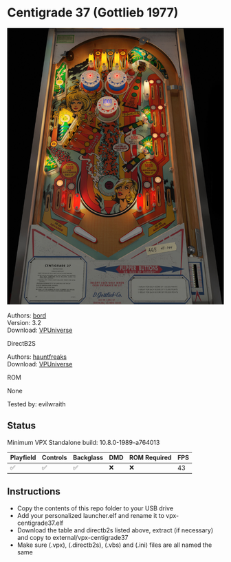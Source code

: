 # Centigrade 37 (Gottlieb 1977)

![Table Preview](https://github.com/evilwraith/vpx-images/blob/main/vpx-centigrade37.jpg)

Authors: [bord](https://vpuniverse.com/profile/9265-bord/)  
Version: 3.2  
Download: [VPUniverse](https://vpuniverse.com/files/file/7231-centigrade-37-gottlieb-1977/)

DirectB2S

Authors: [hauntfreaks](https://vpuniverse.com/profile/5216-hauntfreaks/)  
Download: [VPUniverse](https://vpuniverse.com/files/file/7234-centigrade-37-gottlieb-1977-b2s/)

ROM

None

Tested by: evilwraith

## Status 

Minimum VPX Standalone build: 10.8.0-1989-a764013

| Playfield | Controls | Backglass | DMD | ROM Required | FPS | 
|-----------|----------|-----------|-----|--------------|-----|
| :white_check_mark: | :white_check_mark: | :white_check_mark: | :x: | :x: | 43 |

## Instructions

- Copy the contents of this repo folder to your USB drive
- Add your personalized launcher.elf and rename it to vpx-centigrade37.elf
- Download the table and directb2s listed above, extract (if necessary) and copy to external/vpx-centigrade37
- Make sure (.vpx), (.directb2s), (.vbs) and (.ini) files are all named the same
